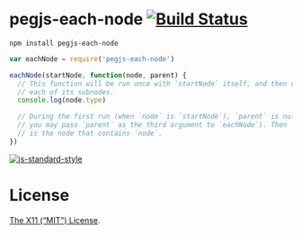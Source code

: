 pegjs-each-node [![Build Status](https://travis-ci.org/lydell/pegjs-each-node.svg?branch=master)](https://travis-ci.org/lydell/pegjs-each-node)
===============

`npm install pegjs-each-node`

```js
var eachNode = require('pegjs-each-node')

eachNode(startNode, function(node, parent) {
  // This function will be run once with `startNode` itself, and then once for
  // each of its subnodes.
  console.log(node.type)

  // During the first run (when `node` is `startNode`), `parent` is null. (Or
  // you may pass `parent` as the third argument to `eachNode`). Then `parent`
  // is the node that contains `node`.
})
```

[![js-standard-style](https://cdn.rawgit.com/feross/standard/master/badge.svg)](https://github.com/feross/standard)

License
=======

[The X11 (“MIT”) License](LICENSE).
